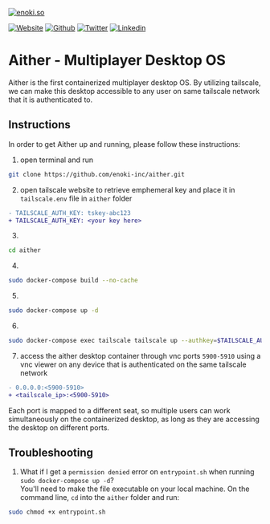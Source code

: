 [![enoki.so](https://github.com/enoki-inc/alpine-sway-docker/blob/main/aither.gif)](https://enoki.so)

[![Website](https://img.shields.io/static/v1.svg?color=b58900&labelColor=002b36&logoColor=ffffff&style=for-the-badge&label=enoki-inc&message=website)](https://enoki.so "check out our landing page!")
[![Github](https://img.shields.io/static/v1.svg?color=b58900&labelColor=002b36&logoColor=ffffff&style=for-the-badge&label=enoki-inc&message=github)](https://github.com/enoki-inc "check out our github!")
[![Twitter](https://img.shields.io/static/v1.svg?color=b58900&labelColor=002b36&logoColor=ffffff&style=for-the-badge&label=enoki-inc&message=twitter)](https://twitter.com/Enoki_Inc "check out our twitter page!")
[![Linkedin](https://img.shields.io/static/v1.svg?color=b58900&labelColor=002b36&logoColor=ffffff&style=for-the-badge&label=enoki-inc&message=linkedin)](https://linkedin.com/company/enoki-inc/ "check out our linkedin page!")

# Aither - Multiplayer Desktop OS

Aither is the first containerized multiplayer desktop OS. By utilizing tailscale, we can make this desktop accessible to any user on same tailscale network that it is authenticated to.

## Instructions

In order to get Aither up and running, please follow these instructions:

1. open terminal and run 
```bash
git clone https://github.com/enoki-inc/aither.git
`````
2. open tailscale website to retrieve emphemeral key and place it in `tailscale.env` file in `aither` folder
```diff
- TAILSCALE_AUTH_KEY: tskey-abc123
+ TAILSCALE_AUTH_KEY: <your key here>
```
3. 
```bash
cd aither
```````
4. 
```bash
sudo docker-compose build --no-cache
`````
5. 
```bash
sudo docker-compose up -d
`````
6. 
```bash
sudo docker-compose exec tailscale tailscale up --authkey=$TAILSCALE_AUTH_KEY
`````
7. access the aither desktop container through vnc ports `5900-5910` using a vnc viewer on any device that is authenticated on the same tailscale network
```diff
- 0.0.0.0:<5900-5910>
+ <tailscale_ip>:<5900-5910>
```

Each port is mapped to a different seat, so multiple users can work simultaneously on the containerized desktop, as long as they are accessing the desktop on different ports. 

## Troubleshooting

1) What if I get a `permission denied` error on `entrypoint.sh` when running `sudo docker-compose up -d`? \
You'll need to make the file executable on your local machine. On the command line, `cd` into the `aither` folder and run: 
```bash
sudo chmod +x entrypoint.sh
`````
